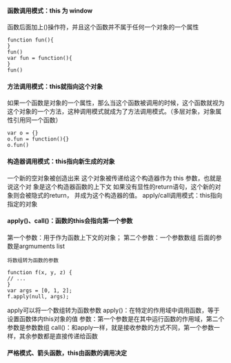 #### 函数调用模式：this 为 window
函数后面加上()操作符，并且这个函数并不属于任何一个对象的一个属性
```
function fun(){
}
fun()
var fun = function(){
}
fun()
```
#### 方法调用模式：this就指向这个对象
如果一个函数是对象的一个属性，那么当这个函数被调用的时候，这个函数就视为这个对象的一个方法，这种调用模式就成为了方法调用模式。（多层对象，对象属性引用同一个函数）
```
var o = {}
o.fun = function(){}
o.fun()
```
#### 构造器调用模式：this指向新生成的对象
一个新的空对象被创造出来 
这个对象被传递给这个构造器作为 this 参数，也就是说这个对 象是这个构造器函数的上下文 
如果没有显性的return语句，这个新的对象则会被隐式的return， 并成为这个构造器的值。
apply/call调用模式：this指向指定的对象

#### apply()、call()：函数的this会指向第一个参数
第一个参数：用于作为函数上下文的对象； 第二个参数：一个参数数组
后面的参数是argmuments list
```
将数组转为函数的参数

function f(x, y, z) {
// ...
}
var args = [0, 1, 2];
f.apply(null, args);
```
apply可以将一个数组转为函数参数
apply()：在特定的作用域中调用函数，等于设置函数体内this对象的值
参数：第一个参数是在其中运行函数的作用域，第二个参数是参数数组
call()：和apply一样，就是接收参数的方式不同，第一个参数一样，其余参数都是直接传递给函数
#### 严格模式、箭头函数，this由函数的调用决定